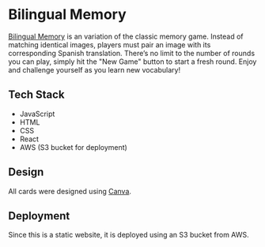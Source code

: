 # Bilingual Memory

[Bilingual Memory](http://bilingual-memory-app.s3-website-us-east-1.amazonaws.com/) is an variation of the classic memory game. Instead of matching identical images, players must pair an image with its corresponding Spanish translation. There’s no limit to the number of rounds you can play, simply hit the "New Game" button to start a fresh round. Enjoy and challenge yourself as you learn new vocabulary!

## Tech Stack

- JavaScript
- HTML
- CSS
- React
- AWS (S3 bucket for deployment)

## Design

All cards were designed using [Canva](https://www.canva.com/).

## Deployment

Since this is a static website, it is deployed using an S3 bucket from AWS.
